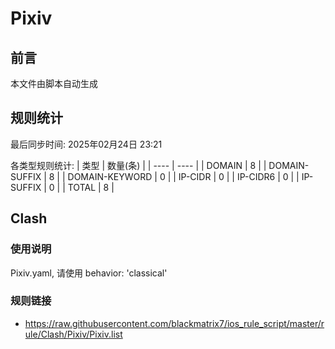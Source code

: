 # Pixiv

## 前言
本文件由脚本自动生成

## 规则统计
最后同步时间: 2025年02月24日 23:21

各类型规则统计:
| 类型 | 数量(条)  | 
| ---- | ----  |
| DOMAIN | 8 | 
| DOMAIN-SUFFIX | 8 | 
| DOMAIN-KEYWORD | 0 | 
| IP-CIDR | 0 | 
| IP-CIDR6 | 0 | 
| IP-SUFFIX | 0 | 
| TOTAL | 8 | 
## Clash 
### 使用说明 
Pixiv.yaml, 请使用 behavior: 'classical' 
### 规则链接 
- https://raw.githubusercontent.com/blackmatrix7/ios_rule_script/master/rule/Clash/Pixiv/Pixiv.list 
